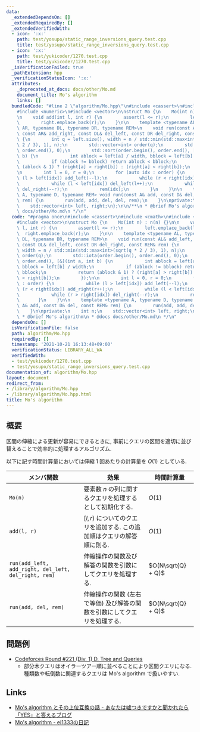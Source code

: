 ```yaml
---
data:
  _extendedDependsOn: []
  _extendedRequiredBy: []
  _extendedVerifiedWith:
  - icon: ':x:'
    path: test/yosupo/static_range_inversions_query.test.cpp
    title: test/yosupo/static_range_inversions_query.test.cpp
  - icon: ':x:'
    path: test/yukicoder/1270.test.cpp
    title: test/yukicoder/1270.test.cpp
  _isVerificationFailed: true
  _pathExtension: hpp
  _verificationStatusIcon: ':x:'
  attributes:
    _deprecated_at_docs: docs/other/Mo.md
    document_title: Mo's algorithm
    links: []
  bundledCode: "#line 2 \"algorithm/Mo.hpp\"\n#include <cassert>\n#include <cmath>\n\
    #include <numeric>\n#include <vector>\n\nstruct Mo {\n    Mo(int n) : n(n) {}\n\
    \n    void add(int l, int r) {\n        assert(l <= r);\n        left.emplace_back(l);\n\
    \        right.emplace_back(r);\n    }\n\n    template <typename AL, typename\
    \ AR, typename DL, typename DR, typename REM>\n    void run(const AL& add_left,\
    \ const AR& add_right, const DL& del_left, const DR del_right, const REM& rem)\
    \ {\n        int q = left.size(), width = n / std::min(std::max<int>(sqrt(q *\
    \ 2 / 3), 1), n);\n        std::vector<int> order(q);\n        std::iota(order.begin(),\
    \ order.end(), 0);\n        std::sort(order.begin(), order.end(), [&](int a, int\
    \ b) {\n            int ablock = left[a] / width, bblock = left[b] / width;\n\
    \            if (ablock != bblock) return ablock < bblock;\n            return\
    \ (ablock & 1) ? (right[a] > right[b]) : (right[a] < right[b]);\n        });\n\
    \n        int l = 0, r = 0;\n        for (auto idx : order) {\n            while\
    \ (l > left[idx]) add_left(--l);\n            while (r < right[idx]) add_right(r++);\n\
    \            while (l < left[idx]) del_left(l++);\n            while (r > right[idx])\
    \ del_right(--r);\n            rem(idx);\n        }\n    }\n\n    template <typename\
    \ A, typename D, typename REM> void run(const A& add, const D& del, const REM&\
    \ rem) {\n        run(add, add, del, del, rem);\n    }\n\nprivate:\n    int n;\n\
    \    std::vector<int> left, right;\n};\n\n/**\n * @brief Mo's algorithm\n * @docs\
    \ docs/other/Mo.md\n */\n"
  code: "#pragma once\n#include <cassert>\n#include <cmath>\n#include <numeric>\n\
    #include <vector>\n\nstruct Mo {\n    Mo(int n) : n(n) {}\n\n    void add(int\
    \ l, int r) {\n        assert(l <= r);\n        left.emplace_back(l);\n      \
    \  right.emplace_back(r);\n    }\n\n    template <typename AL, typename AR, typename\
    \ DL, typename DR, typename REM>\n    void run(const AL& add_left, const AR& add_right,\
    \ const DL& del_left, const DR del_right, const REM& rem) {\n        int q = left.size(),\
    \ width = n / std::min(std::max<int>(sqrt(q * 2 / 3), 1), n);\n        std::vector<int>\
    \ order(q);\n        std::iota(order.begin(), order.end(), 0);\n        std::sort(order.begin(),\
    \ order.end(), [&](int a, int b) {\n            int ablock = left[a] / width,\
    \ bblock = left[b] / width;\n            if (ablock != bblock) return ablock <\
    \ bblock;\n            return (ablock & 1) ? (right[a] > right[b]) : (right[a]\
    \ < right[b]);\n        });\n\n        int l = 0, r = 0;\n        for (auto idx\
    \ : order) {\n            while (l > left[idx]) add_left(--l);\n            while\
    \ (r < right[idx]) add_right(r++);\n            while (l < left[idx]) del_left(l++);\n\
    \            while (r > right[idx]) del_right(--r);\n            rem(idx);\n \
    \       }\n    }\n\n    template <typename A, typename D, typename REM> void run(const\
    \ A& add, const D& del, const REM& rem) {\n        run(add, add, del, del, rem);\n\
    \    }\n\nprivate:\n    int n;\n    std::vector<int> left, right;\n};\n\n/**\n\
    \ * @brief Mo's algorithm\n * @docs docs/other/Mo.md\n */\n"
  dependsOn: []
  isVerificationFile: false
  path: algorithm/Mo.hpp
  requiredBy: []
  timestamp: '2021-10-21 16:13:48+09:00'
  verificationStatus: LIBRARY_ALL_WA
  verifiedWith:
  - test/yukicoder/1270.test.cpp
  - test/yosupo/static_range_inversions_query.test.cpp
documentation_of: algorithm/Mo.hpp
layout: document
redirect_from:
- /library/algorithm/Mo.hpp
- /library/algorithm/Mo.hpp.html
title: Mo's algorithm
---
```

## 概要
区間の伸縮による更新が容易にできるときに, 事前にクエリの区間を適切に並び替えることで効率的に処理するアルゴリズム.

以下に記す時間計算量においては伸縮 1 回あたりの計算量を $O(1)$ としている.

| メンバ関数                                           | 効果                                                                    | 時間計算量         |
| ---------------------------------------------------- | ----------------------------------------------------------------------- | ------------------ |
| `Mo(n)`                                              | 要素数 $n$ の列に関するクエリを処理するとして初期化する.                | $O(1)$             |
| `add(l, r)`                                          | $[l, r)$ についてのクエリを追加する. この追加順はクエリの解答順に則る.  | $O(1)$             |
| `run(add_left, add_right, del_left, del_right, rem)` | 伸縮操作の関数及び解答の関数を引数にしてクエリを処理する.               | $O(N\sqrt{Q} + Q)$ |
| `run(add, del, rem)`                                 | 伸縮操作の関数 (左右で等価) 及び解答の関数を引数にしてクエリを処理する. | $O(N\sqrt{Q} + Q)$ |

## 問題例
- [Codeforces Round #221 (Div. 1) D. Tree and Queries](https://codeforces.com/contest/375/problem/D)
  - 部分木クエリはオイラーツアー順に並べることにより区間クエリになる. 種類数や転倒数に関連するクエリは Mo's algorithm で扱いやすい.

## Links
- [Mo's algorithm とその上位互換の話 - あなたは嘘つきですかと聞かれたら「YES」と答えるブログ](https://snuke.hatenablog.com/entry/2016/07/01/000000)
- [Mo's algorithm - ei1333の日記](https://ei1333.hateblo.jp/entry/2017/09/11/211011)
